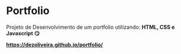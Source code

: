 # Portfolio

Projeto de Desenvolvimento de um portfolio utilizando: <b>HTML, CSS e Javascript<b> :smirk:

https://dezoliveira.github.io/portfolio/


